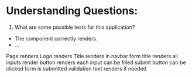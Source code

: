 # Understanding Questions:
1. What are some possible tests for this application?
* The component correctly renders.
* ...

Page renders
Logo renders
Title renders in navbar
form title renders
all inputs render
button renders
each input can be filled
submit button can be clicked
form is submitted
validation text renders if needed